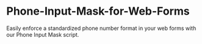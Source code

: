 # Phone-Input-Mask-for-Web-Forms
Easily enforce a standardized phone number format in your web forms with our Phone Input Mask script. 
